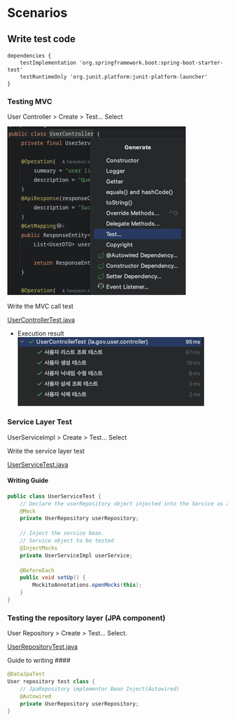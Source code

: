 # Scenarios

## Write test code

```Gruby
dependencies {
    testImplementation 'org.springframework.boot:spring-boot-starter-test'
    testRuntimeOnly 'org.junit.platform:junit-platform-launcher'
}
```
### Testing MVC

User Controller > Create > Test... Select

<img src="./image/testcode.png">

Write the MVC call test

[UserControllerTest.java](src/test/java/la/gov/user/controller/UserControllerTest.java)

- Execution result
  <img src="./image/mvc-test-result.png">


### Service Layer Test

UserServiceImpl > Create > Test... Select

Write the service layer test

[UserServiceTest.java](src/test/java/la/gov/user/service/UserServiceTest.java)

#### Writing Guide
``` Java
public class UserServiceTest {
    // Declare the userRepository object injected into the Service as a Mock object.
    @Mock
    private UserRepository userRepository;

    // Inject the service bean.
    // Service object to be tested 
    @InjectMocks
    private UserServiceImpl userService;

    @BeforeEach
    public void setUp() {
        MockitoAnnotations.openMocks(this);
    }
}
````

### Testing the repository layer (JPA component)

User Repository > Create > Test... Select.

[UserRepositoryTest.java](src/test/java/la/gov/user/repository/UserRepositoryTest.java)

Guide to writing ####
```java
@DataJpaTest
User repository test class {
    // JpaRepository implementor Bean Inject(Autowired)
    @Autowired
    private UserRepository userRepository;
}
```